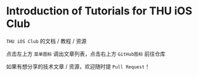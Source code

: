# Introduction of Tutorials for THU iOS Club

`THU iOS Club` 的文档 / 教程 / 资源

点击左上方 `菜单图标` 调出文章列表，点击右上方 `GitHub图标` 前往仓库

如果有想分享的技术文章 / 资源，欢迎随时提 `Pull Request`！